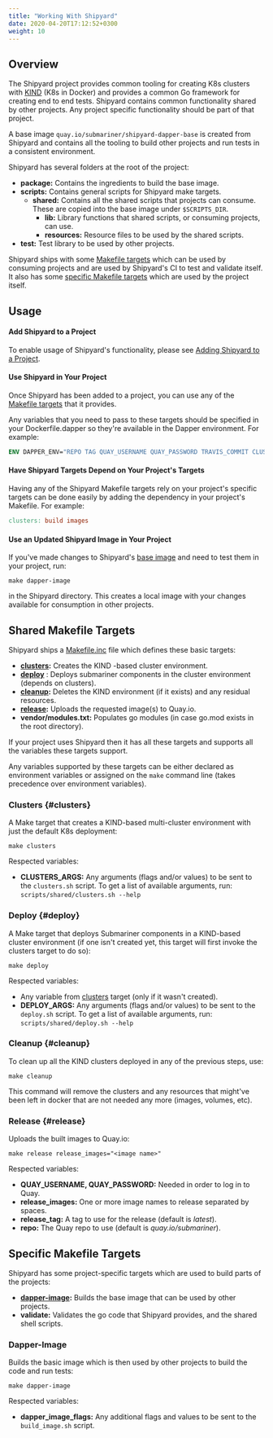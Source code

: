```yaml
---
title: "Working With Shipyard"
date: 2020-04-20T17:12:52+0300
weight: 10
---
```


## Overview

The Shipyard project provides common tooling for creating K8s clusters with [KIND](https://github.com/kubernetes-sigs/kind) (K8s in Docker) and provides a common Go framework for creating end to end tests.
Shipyard contains common functionality shared by other projects. Any project specific functionality should be part of that project.

A base image `quay.io/submariner/shipyard-dapper-base` is created from Shipyard and contains all the tooling to build other projects and run tests in a consistent environment.

Shipyard has several folders at the root of the project:

* **package:** Contains the ingredients to build the base image.
* **scripts:** Contains general scripts for Shipyard make targets.
  * **shared:** Contains all the shared scripts that projects can consume. These are copied into the base image under `$SCRIPTS_DIR`.
    * **lib:** Library functions that shared scripts, or consuming projects, can use.
    * **resources:** Resource files to be used by the shared scripts.
* **test:** Test library to be used by other projects.

Shipyard ships with some [Makefile targets](#shared-makefile-targets) which can be used by consuming projects and are used by Shipyard's CI to test and validate itself. It also has some [specific Makefile targets](#specific-makefile-targets) which are used by the project itself.

## Usage

#### Add Shipyard to a Project

To enable usage of Shipyard's functionality, please see [Adding Shipyard to a Project](first_time).

#### Use Shipyard in Your Project

Once Shipyard has been added to a project, you can use any of the [Makefile targets](#shared-makefile-targets) that it provides.

Any variables that you need to pass to these targets should be specified in your Dockerfile.dapper so they're available in the Dapper environment.
For example:

```Dockerfile
ENV DAPPER_ENV="REPO TAG QUAY_USERNAME QUAY_PASSWORD TRAVIS_COMMIT CLUSTERS_ARGS DEPLOY_ARGS"
```

#### Have Shipyard Targets Depend on Your Project's Targets

Having any of the Shipyard Makefile targets rely on your project's specific targets can be done easily by adding the dependency in your project's Makefile.
For example:

```Makefile
clusters: build images
```

#### Use an Updated Shipyard Image in Your Project

If you've made changes to Shipyard's [base image](#dapper-image) and need to test them in your project, run:

```
make dapper-image
```

in the Shipyard directory. This creates a local image with your changes available for consumption in other projects.

## Shared Makefile Targets

Shipyard ships a [Makefile.inc] file which defines these basic targets:

* **[clusters](#clusters):** Creates the KIND -based cluster environment.
* **[deploy](#deploy)** : Deploys submariner components in the cluster environment (depends on clusters).
* **[cleanup](#cleanup):** Deletes the KIND environment (if it exists) and any residual resources.
* **[release](#release):** Uploads the requested image(s) to Quay.io.
* **vendor/modules.txt:** Populates go modules (in case go.mod exists in the root directory).

If your project uses Shipyard then it has all these targets and supports all the variables these targets support.

Any variables supported by these targets can be either declared as environment variables or assigned on the `make` command line (takes precedence over environment variables).

### Clusters {#clusters}

A Make target that creates a KIND-based multi-cluster environment with just the default K8s deployment:

```
make clusters
```

Respected variables:

* **CLUSTERS_ARGS:** Any arguments (flags and/or values) to be sent to the `clusters.sh` script. To get a list of available arguments, run: `scripts/shared/clusters.sh --help`

### Deploy {#deploy}

A Make target that deploys Submariner components in a KIND-based cluster environment (if one isn't created yet, this target will first invoke the clusters target to do so):

```
make deploy
```

Respected variables:

* Any variable from [clusters](#clusters) target (only if it wasn't created).
* **DEPLOY_ARGS:** Any arguments (flags and/or values) to be sent to the `deploy.sh` script. To get a list of available arguments, run: `scripts/shared/deploy.sh --help`

### Cleanup {#cleanup}

To clean up all the KIND clusters deployed in any of the previous steps, use:

```
make cleanup
```

This command will remove the clusters and any resources that might've been left in docker that are not needed any more (images, volumes, etc).

### Release {#release}

Uploads the built images to Quay.io:

```
make release release_images="<image name>"
```

Respected variables:

* **QUAY_USERNAME, QUAY_PASSWORD:** Needed in order to log in to Quay.
* **release_images:** One or more image names to release separated by spaces.
* **release_tag:** A tag to use for the release (default is *latest*).
* **repo:** The Quay repo to use (default is *quay.io/submariner*).

## Specific Makefile Targets

Shipyard has some project-specific targets which are used to build parts of the projects:

* **[dapper-image](#dapper-image):** Builds the base image that can be used by other projects.
* **validate:** Validates the go code that Shipyard provides, and the shared shell scripts.

### Dapper-Image

Builds the basic image which is then used by other projects to build the code and run tests:

```
make dapper-image
```

Respected variables:

* **dapper_image_flags:** Any additional flags and values to be sent to the `build_image.sh` script.

[Makefile.inc]: https://github.com/submariner-io/shipyard/blob/master/Makefile.inc
